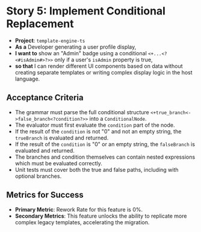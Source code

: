 # Story 5: Implement Conditional Replacement

- **Project**: `template-engine-ts`
- **As a** Developer generating a user profile display,
- **I want to** show an "Admin" badge using a conditional `<+...<?<#isAdmin#>?>>` only if a user's `isAdmin` property is true,
- **so that** I can render different UI components based on data without creating separate templates or writing complex display logic in the host language.

## Acceptance Criteria

-   The grammar must parse the full conditional structure `<+true_branch<->false_branch<?condition?>>` into a `ConditionalNode`.
-   The evaluator must first evaluate the `condition` part of the node.
-   If the result of the `condition` is not "0" and not an empty string, the `trueBranch` is evaluated and returned.
-   If the result of the `condition` is "0" or an empty string, the `falseBranch` is evaluated and returned.
-   The branches and condition themselves can contain nested expressions which must be evaluated correctly.
-   Unit tests must cover both the true and false paths, including with optional branches.

## Metrics for Success

- **Primary Metric**: Rework Rate for this feature is 0%.
- **Secondary Metrics**: This feature unlocks the ability to replicate more complex legacy templates, accelerating the migration.
